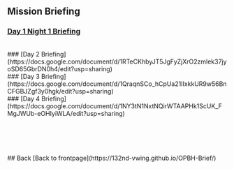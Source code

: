 ## Mission Briefing

### [Day 1 Night 1 Briefing](https://docs.google.com/document/d/1B0c-PFPQUnFtNbifDQhQWAM5PjEQZFJZN1Qx7F7SRF8/edit?usp=sharing)
<br>
### [Day 2 Briefing](https://docs.google.com/document/d/1RTeCKhbyJT5JgFyZjXrO2zmlek37jyoSD65GbrDN0h4/edit?usp=sharing)
<br>
### [Day 3 Briefing](https://docs.google.com/document/d/1QraqnSCo_hCpUa21IIxkkUR9w56BnCFGBJZgf3y0hgk/edit?usp=sharing)
<br>
### [Day 4 Briefing](https://docs.google.com/document/d/1NY3tN1NxtNQirWTAAPHk1ScUK_FMgJWUb-eOHIyiWLA/edit?usp=sharing)

<br>
<br>
<br>
<br>
<br>
<br>
## Back
[Back to frontpage](https://132nd-vwing.github.io/OPBH-Brief/)



